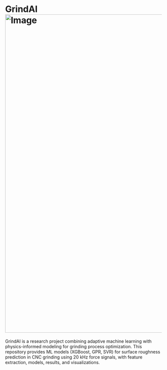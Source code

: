 # GrindAI <img width="1536" height="1024" alt="Image" src="https://github.com/user-attachments/assets/cd15a285-b0c5-4f66-83c3-8903d386c292" />
GrindAI is a research project combining adaptive machine learning with physics-informed modeling for grinding process optimization. This repository provides ML models (XGBoost, GPR, SVR) for surface roughness prediction in CNC grinding using 20 kHz force signals, with feature extraction, models, results, and visualizations.

